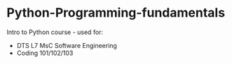 # Python-Programming-fundamentals
Intro to Python course - used for:

 - DTS L7 MsC Software Engineering
 - Coding 101/102/103
